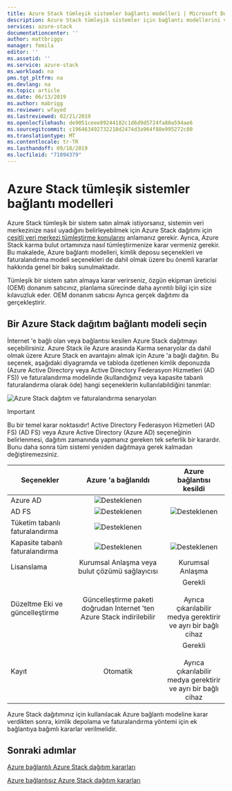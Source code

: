 ```yaml
---
title: Azure Stack tümleşik sistemler bağlantı modelleri | Microsoft Docs
description: Azure Stack tümleşik sistemler için bağlantı modellerini ve diğer dağıtım planlama kararlarını belirleme.
services: azure-stack
documentationcenter: ''
author: mattbriggs
manager: femila
editor: ''
ms.assetid: ''
ms.service: azure-stack
ms.workload: na
pms.tgt_pltfrm: na
ms.devlang: na
ms.topic: article
ms.date: 06/13/2019
ms.author: mabrigg
ms.reviewer: wfayed
ms.lastreviewed: 02/21/2019
ms.openlocfilehash: de9051ceee89244182c1d6d9d5724fa80a594ae6
ms.sourcegitcommit: c196463492732218d2474d3a964f88e995272c80
ms.translationtype: MT
ms.contentlocale: tr-TR
ms.lasthandoff: 09/18/2019
ms.locfileid: "71094379"
---
```

# <a name="azure-stack-integrated-systems-connection-models"></a>Azure Stack tümleşik sistemler bağlantı modelleri
Azure Stack tümleşik bir sistem satın almak istiyorsanız, sistemin veri merkezinize nasıl uyadığını belirleyebilmek için Azure Stack dağıtımı için [çeşitli veri merkezi tümleştirme konularını](azure-stack-datacenter-integration.md) anlamanız gerekir. Ayrıca, Azure Stack karma bulut ortamınıza nasıl tümleştirmenize karar vermeniz gerekir. Bu makalede, Azure bağlantı modelleri, kimlik deposu seçenekleri ve faturalandırma modeli seçenekleri de dahil olmak üzere bu önemli kararlar hakkında genel bir bakış sunulmaktadır.

Tümleşik bir sistem satın almaya karar verirseniz, özgün ekipman üreticisi (OEM) donanım satıcınız, planlama sürecinde daha ayrıntılı bilgi için size kılavuzluk eder. OEM donanım satıcısı Ayrıca gerçek dağıtımı da gerçekleştirir.

## <a name="choose-an-azure-stack-deployment-connection-model"></a>Bir Azure Stack dağıtım bağlantı modeli seçin
İnternet 'e bağlı olan veya bağlantısı kesilen Azure Stack dağıtmayı seçebilirsiniz. Azure Stack ile Azure arasında Karma senaryolar da dahil olmak üzere Azure Stack en avantajını almak için Azure 'a bağlı dağıtın. Bu seçenek, aşağıdaki diyagramda ve tabloda özetlenen kimlik deponuzda (Azure Active Directory veya Active Directory Federasyon Hizmetleri (AD FS)) ve faturalandırma modelinde (kullandığınız veya kapasite tabanlı faturalandırma olarak öde) hangi seçeneklerin kullanılabildiğini tanımlar:

![Azure Stack dağıtım ve faturalandırma senaryoları](media/azure-stack-connection-models/azure-stack-scenarios.png)
  
> [!IMPORTANT]
> Bu bir temel karar noktasıdır! Active Directory Federasyon Hizmetleri (AD FS) (AD FS) veya Azure Active Directory (Azure AD) seçeneğinin belirlenmesi, dağıtım zamanında yapmanız gereken tek seferlik bir karardır. Bunu daha sonra tüm sistemi yeniden dağıtmaya gerek kalmadan değiştiremezsiniz.  


|Seçenekler|Azure 'a bağlanıldı|Azure bağlantısı kesildi|
|-----|:-----:|:-----:|
|Azure AD|![Desteklenen](media/azure-stack-connection-models/check.png)| |
|AD FS|![Desteklenen](media/azure-stack-connection-models/check.png)|![Desteklenen](media/azure-stack-connection-models/check.png)|
|Tüketim tabanlı faturalandırma|![Desteklenen](media/azure-stack-connection-models/check.png)| |
|Kapasite tabanlı faturalandırma|![Desteklenen](media/azure-stack-connection-models/check.png)|![Desteklenen](media/azure-stack-connection-models/check.png)|
|Lisanslama| Kurumsal Anlaşma veya bulut çözümü sağlayıcısı | Kurumsal Anlaşma |
|Düzeltme Eki ve güncelleştirme|Güncelleştirme paketi doğrudan Internet 'ten Azure Stack indirilebilir |  Gerekli<br><br>Ayrıca çıkarılabilir medya gerektirir<br> ve ayrı bir bağlı cihaz |
| Kayıt | Otomatik | Gerekli<br><br>Ayrıca çıkarılabilir medya gerektirir<br> ve ayrı bir bağlı cihaz |

Azure Stack dağıtımınız için kullanılacak Azure bağlantı modeline karar verdikten sonra, kimlik depolama ve faturalandırma yöntemi için ek bağlantıya bağımlı kararlar verilmelidir.

## <a name="next-steps"></a>Sonraki adımlar

[Azure bağlantılı Azure Stack dağıtım kararları](azure-stack-connected-deployment.md)

[Azure bağlantısız Azure Stack dağıtım kararları](azure-stack-disconnected-deployment.md)
